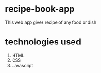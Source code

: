 # recipe-book-app
This web app gives recipe of any food or dish

# technologies used
1. HTML
2. CSS
3. Javascript